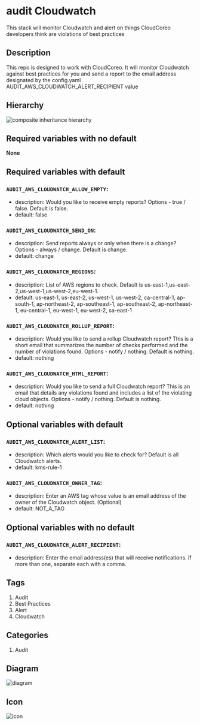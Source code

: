 audit Cloudwatch
============================
This stack will monitor Cloudwatch and alert on things CloudCoreo developers think are violations of best practices


## Description
This repo is designed to work with CloudCoreo. It will monitor Cloudwatch against best practices for you and send a report to the email address designated by the config.yaml AUDIT&#95;AWS&#95;CLOUDWATCH&#95;ALERT&#95;RECIPIENT value


## Hierarchy
![composite inheritance hierarchy](https://raw.githubusercontent.com/CloudCoreo/audit-aws-cloudwatch/master/images/hierarchy.png "composite inheritance hierarchy")



## Required variables with no default

**None**


## Required variables with default

### `AUDIT_AWS_CLOUDWATCH_ALLOW_EMPTY`:
  * description: Would you like to receive empty reports? Options - true / false. Default is false.
  * default: false

### `AUDIT_AWS_CLOUDWATCH_SEND_ON`:
  * description: Send reports always or only when there is a change? Options - always / change. Default is change.
  * default: change

### `AUDIT_AWS_CLOUDWATCH_REGIONS`:
  * description: List of AWS regions to check. Default is us-east-1,us-east-2,us-west-1,us-west-2,eu-west-1.
  * default: us-east-1, us-east-2, us-west-1, us-west-2, ca-central-1, ap-south-1, ap-northeast-2, ap-southeast-1, ap-southeast-2, ap-northeast-1, eu-central-1, eu-west-1, eu-west-2, sa-east-1

### `AUDIT_AWS_CLOUDWATCH_ROLLUP_REPORT`:
  * description: Would you like to send a rollup Cloudwatch report? This is a short email that summarizes the number of checks performed and the number of violations found. Options - notify / nothing. Default is nothing.
  * default: nothing

### `AUDIT_AWS_CLOUDWATCH_HTML_REPORT`:
  * description: Would you like to send a full Cloudwatch report? This is an email that details any violations found and includes a list of the violating cloud objects. Options - notify / nothing. Default is nothing.
  * default: nothing


## Optional variables with default

### `AUDIT_AWS_CLOUDWATCH_ALERT_LIST`:
  * description: Which alerts would you like to check for? Default is all Cloudwatch alerts.
  * default: kms-rule-1

### `AUDIT_AWS_CLOUDWATCH_OWNER_TAG`:
  * description: Enter an AWS tag whose value is an email address of the owner of the Cloudwatch object. (Optional)
  * default: NOT_A_TAG


## Optional variables with no default

### `AUDIT_AWS_CLOUDWATCH_ALERT_RECIPIENT`:
  * description: Enter the email address(es) that will receive notifications. If more than one, separate each with a comma.

## Tags
1. Audit
1. Best Practices
1. Alert
1. Cloudwatch

## Categories
1. Audit



## Diagram
![diagram](https://raw.githubusercontent.com/CloudCoreo/audit-aws-cloudwatch/master/images/diagram.png "diagram")


## Icon
![icon](https://raw.githubusercontent.com/CloudCoreo/audit-aws-cloudwatch/master/images/icon.png "icon")

